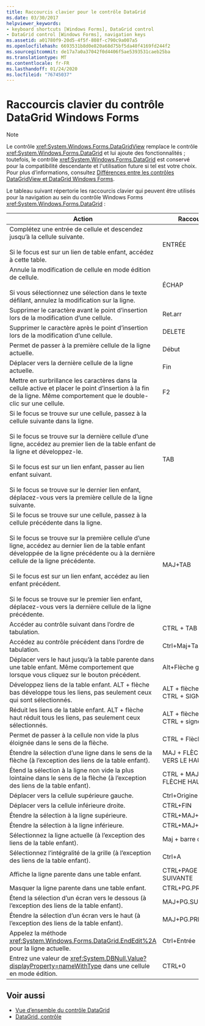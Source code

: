 ```yaml
---
title: Raccourcis clavier pour le contrôle DataGrid
ms.date: 03/30/2017
helpviewer_keywords:
- keyboard shortcuts [Windows Forms], DataGrid control
- DataGrid control [Windows Forms], navigation keys
ms.assetid: a01780f9-20d5-4f5f-808f-c790c9a007a5
ms.openlocfilehash: 6693531b8d0e820a68d75bf5da40f4169fd244f2
ms.sourcegitcommit: de17a7a0a37042f0d4406f5ae5393531caeb25ba
ms.translationtype: MT
ms.contentlocale: fr-FR
ms.lasthandoff: 01/24/2020
ms.locfileid: "76745037"
---
```

# <a name="keyboard-shortcuts-for-the-windows-forms-datagrid-control"></a>Raccourcis clavier du contrôle DataGrid Windows Forms
> [!NOTE]
> Le contrôle <xref:System.Windows.Forms.DataGridView> remplace le contrôle <xref:System.Windows.Forms.DataGrid> et lui ajoute des fonctionnalités ; toutefois, le contrôle <xref:System.Windows.Forms.DataGrid> est conservé pour la compatibilité descendante et l'utilisation future si tel est votre choix. Pour plus d’informations, consultez [Différences entre les contrôles DataGridView et DataGrid Windows Forms](differences-between-the-windows-forms-datagridview-and-datagrid-controls.md).  
  
 Le tableau suivant répertorie les raccourcis clavier qui peuvent être utilisés pour la navigation au sein du contrôle Windows Forms <xref:System.Windows.Forms.DataGrid> :  
  
|Action|Raccourci|  
|------------|--------------|  
|Complétez une entrée de cellule et descendez jusqu’à la cellule suivante.<br /><br /> Si le focus est sur un lien de table enfant, accédez à cette table.|ENTRÉE|  
|Annule la modification de cellule en mode édition de cellule.<br /><br /> Si vous sélectionnez une sélection dans le texte défilant, annulez la modification sur la ligne.|ÉCHAP|  
|Supprimer le caractère avant le point d’insertion lors de la modification d’une cellule.|Ret.arr|  
|Supprimer le caractère après le point d’insertion lors de la modification d’une cellule.|DELETE|  
|Permet de passer à la première cellule de la ligne actuelle.|Début|  
|Déplacer vers la dernière cellule de la ligne actuelle.|Fin|  
|Mettre en surbrillance les caractères dans la cellule active et placer le point d’insertion à la fin de la ligne. Même comportement que le double-clic sur une cellule.|F2|  
|Si le focus se trouve sur une cellule, passez à la cellule suivante dans la ligne.<br /><br /> Si le focus se trouve sur la dernière cellule d’une ligne, accédez au premier lien de la table enfant de la ligne et développez-le.<br /><br /> Si le focus est sur un lien enfant, passer au lien enfant suivant.<br /><br /> Si le focus se trouve sur le dernier lien enfant, déplacez-vous vers la première cellule de la ligne suivante.|TAB|  
|Si le focus se trouve sur une cellule, passez à la cellule précédente dans la ligne.<br /><br /> Si le focus se trouve sur la première cellule d’une ligne, accédez au dernier lien de la table enfant développée de la ligne précédente ou à la dernière cellule de la ligne précédente.<br /><br /> Si le focus est sur un lien enfant, accédez au lien enfant précédent.<br /><br /> Si le focus se trouve sur le premier lien enfant, déplacez-vous vers la dernière cellule de la ligne précédente.|MAJ+TAB|  
|Accéder au contrôle suivant dans l’ordre de tabulation.|CTRL + TAB|  
|Accédez au contrôle précédent dans l’ordre de tabulation.|Ctrl+Maj+Tab|  
|Déplacer vers le haut jusqu’à la table parente dans une table enfant. Même comportement que lorsque vous cliquez sur le bouton précédent.|Alt+Flèche gauche|  
|Développez liens de la table enfant. ALT + flèche bas développe tous les liens, pas seulement ceux qui sont sélectionnés.|ALT + flèche bas ou CTRL + SIGNE PLUS|  
|Réduit les liens de la table enfant. ALT + flèche haut réduit tous les liens, pas seulement ceux sélectionnés.|ALT + flèche haut ou CTRL + signe moins|  
|Permet de passer à la cellule non vide la plus éloignée dans le sens de la flèche.|CTRL + Flèche|  
|Étendre la sélection d’une ligne dans le sens de la flèche (à l’exception des liens de la table enfant).|MAJ + FLÈCHE VERS LE HAUT/BAS|  
|Étend la sélection à la ligne non vide la plus lointaine dans le sens de la flèche (à l’exception des liens de la table enfant).|CTRL + MAJ + FLÈCHE HAUT/BAS|  
|Déplacer vers la cellule supérieure gauche.|Ctrl+Origine|  
|Déplacer vers la cellule inférieure droite.|CTRL+FIN|  
|Étendre la sélection à la ligne supérieure.|CTRL+MAJ+ORIGINE|  
|Étendre la sélection à la ligne inférieure.|CTRL+MAJ+FIN|  
|Sélectionnez la ligne actuelle (à l’exception des liens de la table enfant).|Maj + barre d’espace|  
|Sélectionnez l’intégralité de la grille (à l’exception des liens de la table enfant).|Ctrl+A|  
|Affiche la ligne parente dans une table enfant.|CTRL+PAGE SUIVANTE|  
|Masquer la ligne parente dans une table enfant.|CTRL+PG.PRÉC|  
|Étend la sélection d’un écran vers le dessous (à l’exception des liens de la table enfant).|MAJ+PG.SUIV|  
|Étendre la sélection d’un écran vers le haut (à l’exception des liens de la table enfant).|MAJ+PG.PRÉC|  
|Appelez la méthode <xref:System.Windows.Forms.DataGrid.EndEdit%2A> pour la ligne actuelle.|Ctrl+Entrée|  
|Entrez une valeur de <xref:System.DBNull.Value?displayProperty=nameWithType> dans une cellule en mode édition.|CTRL+0|  
  
## <a name="see-also"></a>Voir aussi

- [Vue d’ensemble du contrôle DataGrid](datagrid-control-overview-windows-forms.md)
- [DataGrid, contrôle](datagrid-control-windows-forms.md)
